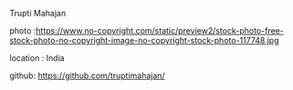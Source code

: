 Trupti Mahajan

photo :https://www.no-copyright.com/static/preview2/stock-photo-free-stock-photo-no-copyright-image-no-copyright-stock-photo-117748.jpg

location : India

github: https://github.com/truptimahajan/
